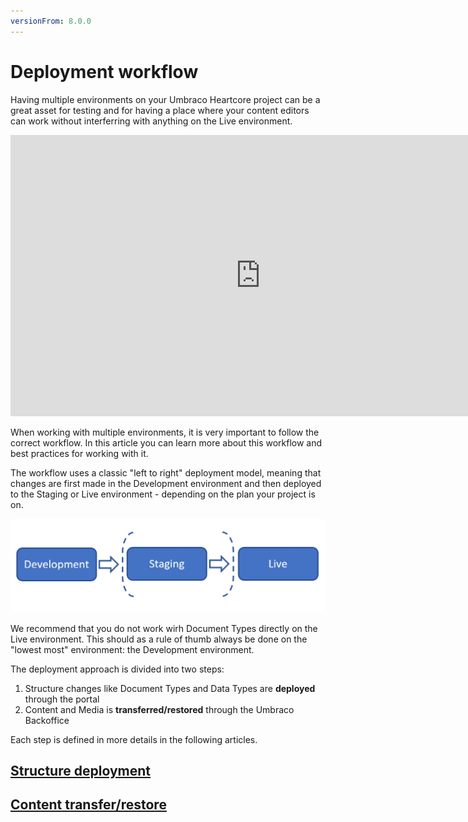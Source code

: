 ```yaml
---
versionFrom: 8.0.0
---
```


# Deployment workflow

Having multiple environments on your Umbraco Heartcore project can be a great asset for testing and for having a place where your content editors can work without interferring with anything on the Live environment.

<iframe width="800" height="450" src="https://www.youtube.com/embed/popG59FrE9U?rel=0" frameborder="0" allow="autoplay; encrypted-media" allowfullscreen></iframe>

When working with multiple environments, it is very important to follow the correct workflow. In this article you can learn more about this workflow and best practices for working with it.

The workflow uses a classic "left to right" deployment model, meaning that changes are first made in the Development environment and then deployed to the Staging or Live environment - depending on the plan your project is on.

![Left-to-right deployment model](images/left-to-right.png)

We recommend that you do not work wirh Document Types directly on the Live environment. This should as a rule of thumb always be done on the "lowest most" environment: the Development environment.

The deployment approach is divided into two steps: 

1. Structure changes like Document Types and Data Types are **deployed** through the portal
2. Content and Media is **transferred/restored** through the Umbraco Backoffice

Each step is defined in more details in the following articles.

## [Structure deployment](Structure-deployment)

## [Content transfer/restore](Content-transfer)